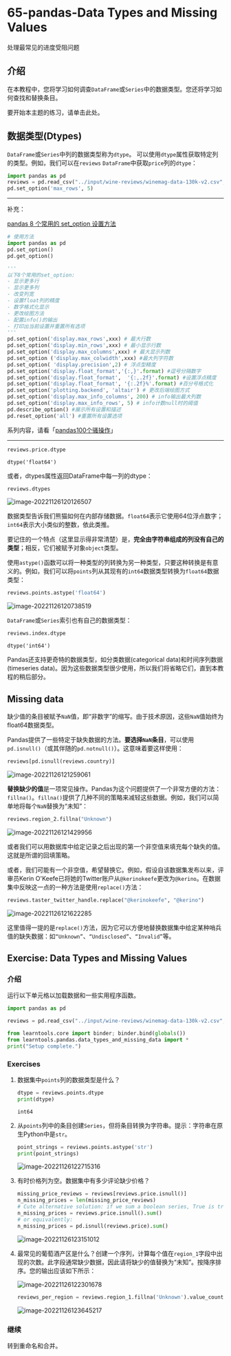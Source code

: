 # 65-pandas-Data Types and Missing Values

处理最常见的进度受阻问题

## 介绍 

在本教程中，您将学习如何调查`DataFrame`或`Series`中的数据类型。您还将学习如何查找和替换条目。 

要开始本主题的练习，请单击此处。

## 数据类型(Dtypes)

`DataFrame`或`Series`中列的数据类型称为`dtype`。 可以使用`dtype`属性获取特定列的类型。例如，我们可以在`reviews` `DataFrame`中获取`price`列的`dtype`：

```python
import pandas as pd
reviews = pd.read_csv("../input/wine-reviews/winemag-data-130k-v2.csv", index_col=0)
pd.set_option('max_rows', 5)
```

---

补充：

[pandas 8 个常用的 set_option 设置方法](https://zhuanlan.zhihu.com/p/382820842)

```python
# 使用方法
import pandas as pd
pd.set_option()
pd.get_option()

'''
以下8个常用的set_option:
- 显示更多行
- 显示更多列
- 改变列宽
- 设置float列的精度
- 数字格式化显示
- 更改绘图方法
- 配置info()的输出
- 打印出当前设置并重置所有选项
'''
pd.set_option('display.max_rows',xxx) # 最大行数
pd.set_option('display.min_rows',xxx) # 最小显示行数
pd.set_option('display.max_columns',xxx) # 最大显示列数
pd.set_option ('display.max_colwidth',xxx) #最大列字符数
pd.set_option( 'display.precision',2) # 浮点型精度
pd.set_option('display.float_format','{:,}'.format) #逗号分隔数字
pd.set_option('display.float_format',  '{:,.2f}'.format) #设置浮点精度
pd.set_option('display.float_format', '{:.2f}%'.format) #百分号格式化
pd.set_option('plotting.backend', 'altair') # 更改后端绘图方式
pd.set_option('display.max_info_columns', 200) # info输出最大列数
pd.set_option('display.max_info_rows', 5) # info计数null时的阈值
pd.describe_option() #展示所有设置和描述
pd.reset_option('all') #重置所有设置选项
```

系列内容，请看「[pandas100个骚操作](https://link.zhihu.com/?target=https%3A//mp.weixin.qq.com/mp/appmsgalbum%3F__biz%3DMzUzODYwMDAzNA%3D%3D%26action%3Dgetalbum%26album_id%3D1699019347278561282%26scene%3D173%26from_msgid%3D2247515707%26from_itemidx%3D4%26count%3D3%26nolastread%3D1%23wechat_redirect)」

---

```python
reviews.price.dtype
```

```
dtype('float64')
```

或者，dtypes属性返回DataFrame中每一列的dtype：

```python
reviews.dtypes
```

![image-20221126120126507](C:\Users\Myste\AppData\Roaming\Typora\typora-user-images\image-20221126120126507.png)

数据类型告诉我们熊猫如何在内部存储数据。`float64`表示它使用64位浮点数字；`int64`表示大小类似的整数，依此类推。 

要记住的一个特点（这里显示得非常清楚）是，**完全由字符串组成的列没有自己的类型**；相反，它们被赋予对象`object`类型。

使用`astype()`函数可以将一种类型的列转换为另一种类型，只要这种转换是有意义的。例如，我们可以将`points`列从其现有的`int64`数据类型转换为`float64`数据类型：

```python
reviews.points.astype('float64')
```

![image-20221126120738519](C:\Users\Myste\AppData\Roaming\Typora\typora-user-images\image-20221126120738519.png)

`DataFrame`或`Series`索引也有自己的数据类型：

```python
reviews.index.dtype
```

```
dtype('int64')
```

Pandas还支持更奇特的数据类型，如分类数据(categorical data)和时间序列数据(timeseries data)。因为这些数据类型很少使用，所以我们将省略它们，直到本教程的稍后部分。

## Missing data

缺少值的条目被赋予`NaN`值，即“非数字”的缩写。由于技术原因，这些`NaN`值始终为float64数据类型。 

Pandas提供了一些特定于缺失数据的方法。**要选择`NaN`条目**，可以使用`pd.isnull()`（或其伴随的`pd.notnull()`）。这意味着要这样使用：

```python
reviews[pd.isnull(reviews.country)]
```

![image-20221126121259061](C:\Users\Myste\AppData\Roaming\Typora\typora-user-images\image-20221126121259061.png)

**替换缺少的值**是一项常见操作。Pandas为这个问题提供了一个非常方便的方法：`fillna()`。`fillna()`提供了几种不同的策略来减轻这些数据。例如，我们可以简单地将每个`NaN`替换为“未知”：

```python
reviews.region_2.fillna("Unknown")
```

![image-20221126121429956](C:\Users\Myste\AppData\Roaming\Typora\typora-user-images\image-20221126121429956.png)

或者我们可以用数据库中给定记录之后出现的第一个非空值来填充每个缺失的值。这就是所谓的回填策略。

或者，我们可能有一个非空值，希望替换它。例如，假设自该数据集发布以来，评审员Kerin O'Keefe已将她的Twitter账户从`@kerinokeefe`更改为`@kerino`。在数据集中反映这一点的一种方法是使用`replace()`方法：

```python
reviews.taster_twitter_handle.replace("@kerinokeefe", "@kerino")
```

![image-20221126121622285](C:\Users\Myste\AppData\Roaming\Typora\typora-user-images\image-20221126121622285.png)

这里值得一提的是`replace()`方法，因为它可以方便地替换数据集中给定某种哨兵值的缺失数据：如`“Unknown”`、`“Undisclosed”`、`“Invalid”`等。

## Exercise: Data Types and Missing Values

### 介绍 

运行以下单元格以加载数据和一些实用程序函数。

```python
import pandas as pd

reviews = pd.read_csv("../input/wine-reviews/winemag-data-130k-v2.csv", index_col=0)

from learntools.core import binder; binder.bind(globals())
from learntools.pandas.data_types_and_missing_data import *
print("Setup complete.")
```

### Exercises

1. 数据集中`points`列的数据类型是什么？

   ```python
   dtype = reviews.points.dtype
   print(dtype)
   ```

   ```
   int64
   ```

2. 从`points`列中的条目创建`Series`，但将条目转换为字符串。提示：字符串在原生Python中是`str`。

   ```python
   point_strings = reviews.points.astype('str')
   print(point_strings)
   ```

   ![image-20221126122715316](C:\Users\Myste\AppData\Roaming\Typora\typora-user-images\image-20221126122715316.png)

3. 有时价格列为空。数据集中有多少评论缺少价格？

   ```python
   missing_price_reviews = reviews[reviews.price.isnull()]
   n_missing_prices = len(missing_price_reviews)
   # Cute alternative solution: if we sum a boolean series, True is treated as 1 and False as 0
   n_missing_prices = reviews.price.isnull().sum()
   # or equivalently:
   n_missing_prices = pd.isnull(reviews.price).sum()
   ```

   ![image-20221126123151012](C:\Users\Myste\AppData\Roaming\Typora\typora-user-images\image-20221126123151012.png)

4. 最常见的葡萄酒产区是什么？创建一个序列，计算每个值在`region_1`字段中出现的次数。此字段通常缺少数据，因此请将缺少的值替换为“未知”。按降序排序。您的输出应该如下所示：

   ![image-20221126122301678](C:\Users\Myste\AppData\Roaming\Typora\typora-user-images\image-20221126122301678.png)

   ```python
   reviews_per_region = reviews.region_1.fillna('Unknown').value_counts().sort_values(ascending=False)
   ```

   ![image-20221126123645217](C:\Users\Myste\AppData\Roaming\Typora\typora-user-images\image-20221126123645217.png)

### 继续

转到重命名和合并。